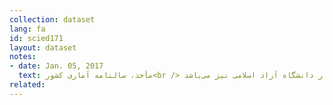 ```yaml
---
collection: dataset
lang: fa
id: scied171
layout: dataset
notes: 
- date: Jan. 05, 2017
  text: مأخذ، سالنامه آماری کشور<br /> سال تحصيلی ۱۳۷۴ - ۱۳۷۵ شامل آمار دانشگاه آزاد اسلامی نيز می‌باشد. <br /> سال تحصيلی ۱۳۹۳ - ۱۳۹۴ به طور متمركز آمار از طريق موسسه پ‍ژوهش و برنامه‌ريزی آموزش عالی وزارت علوم، تحقيقات و فن‌آوری اخذ می‌شود. قبل از سال تحصيلی ۱۳۹۳ - ۱۳۹۴ آمار دانشگاه آزاد اسلامی به طور جداگانه از اداره كل فناوری اطلاعات و ارتباطات دانشگاه آزاد اسلامی اخذ می ‌گرديد.
related:
---
```

